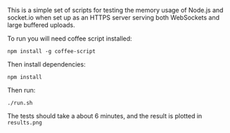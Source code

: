 This is a simple set of scripts for testing the memory usage of Node.js and
socket.io when set up as an HTTPS server serving both WebSockets and large
buffered uploads.

To run you will need coffee script installed:

    npm install -g coffee-script

Then install dependencies:

    npm install

Then run:

    ./run.sh

The tests should take a about 6 minutes, and the result is plotted in
`results.png`
